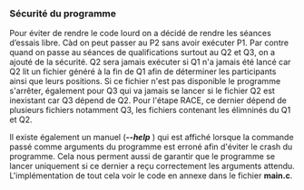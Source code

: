 ### Sécurité du programme 

Pour éviter de rendre le code lourd on a décidé de rendre les séances d’essais libre. Càd on peut passer au P2 sans 
avoir exécuter P1. Par contre quand on passe au séances de qualifications surtout au Q2 et Q3, on a ajouté de la sécurité. 
Q2 sera jamais exécuter si Q1 n'a jamais été lancé car Q2 lit un fichier généré à la fin de Q1 afin de déterminer les 
participants ainsi que leurs positions. Si ce fichier n'est pas disponible le programme s'arrêter, également pour Q3 qui va 
jamais se lancer si le fichier Q2 est inexistant car Q3 dépend de Q2. Pour l'étape RACE, ce dernier dépend de 
plusieurs fichiers notamment Q3, les fichiers contenant les élimninés du Q1 et Q2. 

Il existe également un manuel (**_--help_** ) qui est affiché lorsque la commande passé comme arguments du programme est erroné afin 
d'éviter le crash du programme. Cela nous perment aussi de garantir que le programme se lancer uniquement si ce dernier a reçu correctement 
les arguments attendu. L'implémentation de tout cela voir le code en annexe dans le fichier **main.c**.  